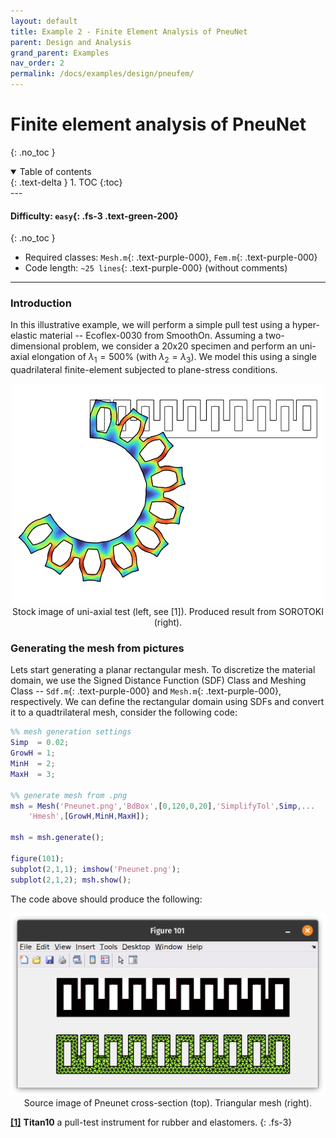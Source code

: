 ```yaml
---
layout: default
title: Example 2 - Finite Element Analysis of PneuNet
parent: Design and Analysis
grand_parent: Examples
nav_order: 2
permalink: /docs/examples/design/pneufem/
---
```


#  Finite element analysis of PneuNet
{: .no_toc }

<details open markdown="block">
  <summary>
    Table of contents
  </summary>
  {: .text-delta }
1. TOC
{:toc}
</details>
---

#### Difficulty: `easy`{: .fs-3 .text-green-200}
{: .no_toc }
 - Required classes: `Mesh.m`{: .text-purple-000}, `Fem.m`{: .text-purple-000}
 - Code length: `~25 lines`{: .text-purple-000} (without comments)

---

### Introduction
In this illustrative example, we will perform a simple pull test using a hyper-elastic material -- Ecoflex-0030 from SmoothOn. Assuming a two-dimensional problem, we consider a 20x20 specimen and perform an uni-axial elongation of $\lambda_{1} = 500\%$ (with $\lambda_2 = \lambda_3$). We model this using a single quadrilateral finite-element subjected to plane-stress conditions.

<div align="center"> <img src="./img/result.png" width="500"> </div>
<div align="center"> Stock image of uni-axial test (left, see [1]). Produced result from SOROTOKI (right). </div>

### Generating the mesh from pictures
Lets start generating a planar rectangular mesh. To discretize the material domain, we use the Signed Distance Function (SDF) Class and Meshing Class -- `Sdf.m`{: .text-purple-000} and `Mesh.m`{: .text-purple-000}, respectively. We can define the rectangular domain using SDFs and convert it to a quadtrilateral mesh, consider the following code:

```matlab
%% mesh generation settings
Simp  = 0.02;
GrowH = 1;
MinH  = 2;
MaxH  = 3;

%% generate mesh from .png
msh = Mesh('Pneunet.png','BdBox',[0,120,0,20],'SimplifyTol',Simp,...
    'Hmesh',[GrowH,MinH,MaxH]);

msh = msh.generate();

figure(101);
subplot(2,1,1); imshow('Pneunet.png');
subplot(2,1,2); msh.show();
```

The code above should produce the following:

<div align="center"> <img src="./img/mesh.png" width="550"> </div>
<div align="center"> Source image of Pneunet cross-section (top). Triangular mesh (right). </div>


[**[1]**](https://www.rubbernews.com/blogs/new-products-james-heal-makes-move-rubber-testing-markets) **Titan10** a pull-test instrument for rubber and elastomers.
{: .fs-3}
